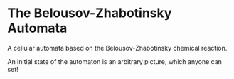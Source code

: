 # The Belousov-Zhabotinsky Automata
A cellular automata based on the Belousov-Zhabotinsky chemical reaction.

An initial state of the automaton is an arbitrary picture, which anyone can set!
